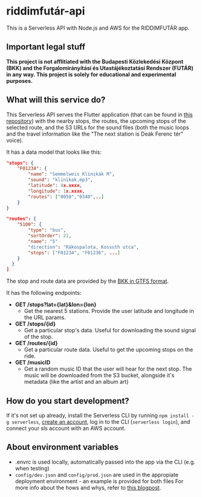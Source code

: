 # riddimfutár-api

This is a Serverless API with Node.js and AWS for the RIDDIMFUTÁR app.

## Important legal stuff

**This project is not afflitiated with the Budapesti Közlekedési Központ (BKK) and the Forgalomirányítási és Utastájékoztatási Rendszer (FUTÁR) in any way. This project is solely for educational and experimental purposes.**

## What will this service do?

This Serverless API serves the Flutter application (that can be found in [this repository](https://github.com/danielgrgly/riddimfutar-ui)) with the nearby stops, the routes, the upcoming stops of the selected route, and the S3 URLs for the sound files (both the music loops and the travel information like the "The next station is Deák Ferenc tér" voice).

It has a data model that looks like this:

```json
"stops": {
    "F01234": {
        "name": "Semmelweis Klinikák M",
        "sound": "klinikak.mp3",
        "latitude": 4x.xxxx,
        "longitude": 1x.xxxx,
        "routes": ["0050","0340",..]
    }
}

"routes": {
    "5100": {
        "type": "bus",
        "sortOrder": 21,
        "name": "5"
        "direction": "Rákospalota, Kossuth utca",
        "stops": ["F01234", "F01236", ...]
    }
  }
]
```

The stop and route data are provided by the [BKK in GTFS format](https://bkk.hu/apps/gtfs/).

It has the following endpoints:

- **GET /stops?lat={lat}&lon={lon}**
  - Get the nearest 5 stations. Provide the user latitude and longitude in the URL params.
- **GET /stops/{id}**
  - Get a particular stop's data. Useful for downloading the sound signal of the stop.
- **GET /routes/{id}**
  - Get a particular route data. Useful to get the upcoming stops on the ride.
- **GET /musicID**
  - Get a random music ID that the user will hear for the next stop. The music will be downloaded from the S3 bucket, alongside it's metadata (like the artist and an album art)

## How do you start development?

If it's not set up already, install the Serverless CLI by running `npm install -g serverless`, [create an account](https://dashboard.serverless.com/), log in to the CLI (`serverless login`), and connect your sls account with an AWS account.

## About environment variables

- .envrc is used locally, automatically passed into the app via the CLI (e.g. when testing)
- `config/dev.json` and `config/prod.json` are used in the appropiate deployment environment - an example is provided for both files
  For more info about the hows and whys, refer to [this blogpost](https://adamdelong.com/serverless-environment-variables).
